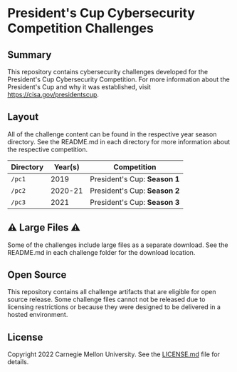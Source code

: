 # President's Cup Cybersecurity Competition Challenges

## Summary

This repository contains cybersecurity challenges developed for the President's Cup Cybersecurity Competition. For more information about the President's Cup and why it was established, visit https://cisa.gov/presidentscup.

## Layout

All of the challenge content can be found in the respective year season directory. See the README.md in each directory for more information about the respective competition.

| Directory | Year(s) | Competition                  |
| --------- | ------- | ---------------------------- |
| `/pc1`    | 2019    | President's Cup: **Season 1** |
| `/pc2`    | 2020-21 | President's Cup: **Season 2** |
| `/pc3`    | 2021    | President's Cup: **Season 3** |

## ⚠️ Large Files ⚠️
Some of the challenges include large files as a separate download. See the README.md in each challenge folder for the download location.

## Open Source
This repository contains all challenge artifacts that are eligible for open source release. Some challenge files cannot not be released due to licensing restrictions or because they were designed to be delivered in a hosted environment.

## License
Copyright 2022 Carnegie Mellon University. See the [LICENSE.md](LICENSE.md) file for details.

